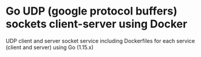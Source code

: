 # Go UDP (google protocol buffers) sockets client-server using Docker
UDP client and server socket service including Dockerfiles for each service (client and server) using Go (1.15.x)

